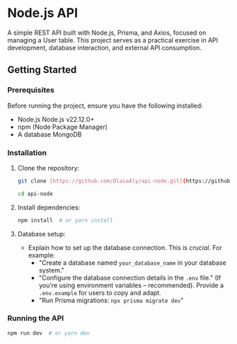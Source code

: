 # Node.js API

A simple REST API built with Node.js, Prisma, and Axios, focused on managing a User table. This project serves as a practical exercise in API development, database interaction, and external API consumption.

## Getting Started

### Prerequisites

Before running the project, ensure you have the following installed:

- Node.js Node.js v22.12.0+
- npm (Node Package Manager)
- A database MongoDB

### Installation
1.  Clone the repository:

    ```bash
    git clone [https://github.com/OlaiaAly/api-node.git](https://github.com/OlaiaAly/v.git)

    cd api-node
    ```

2.  Install dependencies:

    ```bash
    npm install  # or yarn install
    ```

3.  Database setup:

    - Explain how to set up the database connection. This is _crucial_. For example:
      - "Create a database named `your_database_name` in your database system."
      - "Configure the database connection details in the `.env` file." (If you're using environment variables – recommended). Provide a `.env.example` for users to copy and adapt.
      - "Run Prisma migrations: `npx prisma migrate dev`"

### Running the API

```bash
npm run dev  # or yarn dev
```